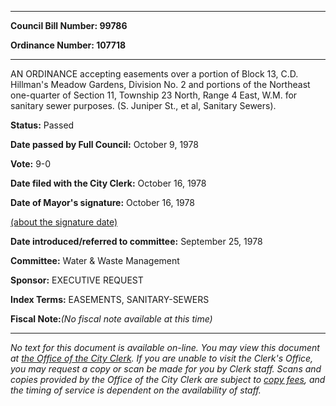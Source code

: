 

********

**Council Bill Number: 99786**
   
**Ordinance Number: 107718**
********

 AN ORDINANCE accepting easements over a portion of Block 13, C.D. Hillman's Meadow Gardens, Division No. 2 and portions of the Northeast one-quarter of Section 11, Township 23 North, Range 4 East, W.M. for sanitary sewer purposes. (S. Juniper St., et al, Sanitary Sewers).

**Status:** Passed
   
**Date passed by Full Council:** October 9, 1978
   
**Vote:** 9-0
   
**Date filed with the City Clerk:** October 16, 1978
   
**Date of Mayor's signature:** October 16, 1978
   
[(about the signature date)](/~public/approvaldate.htm)
   
   
   
**Date introduced/referred to committee:** September 25, 1978
   
**Committee:** Water & Waste Management
   
**Sponsor:** EXECUTIVE REQUEST
   
   
**Index Terms:** EASEMENTS, SANITARY-SEWERS

**Fiscal Note:**_(No fiscal note available at this time)_
********

_No text for this document is available on-line. You may view this document at [the Office of the City Clerk](http://www.seattle.gov/leg/clerk/contactUs.htm). If you are unable to visit the Clerk's Office, you may request a copy or scan be made for you by Clerk staff. Scans and copies provided by the Office of the City Clerk are subject to [copy fees](http://clerk.seattle.gov/~public/clerkfees.htm), and the timing of service is dependent on the availability of staff._

